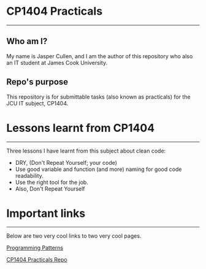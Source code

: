 # CP1404 Practicals

___

## Who am I?

My name is Jasper Cullen, and I am the author of this repository who also an IT student at James Cook University.

## Repo's purpose

This repository is for submittable tasks (also known as practicals) for the JCU IT subject, CP1404.



# Lessons learnt from CP1404

___

Three lessons I have learnt from this subject about clean code:

- DRY, (Don't Repeat Yourself; your code)
- Use good variable and function (and more) naming for good code readability.
- Use the right tool for the job.
- Also, Don't Repeat Yourself



# Important links

___

Below are two very cool links to two very cool pages.

[Programming Patterns](https://github.com/CP1404/Starter/wiki)

[CP1404 Practicals Repo](https://github.com/CP1404/Practicals)